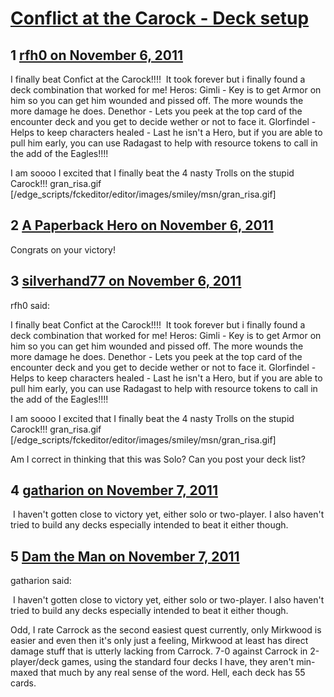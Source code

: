 # [Conflict at the Carock - Deck setup](https://community.fantasyflightgames.com/topic/55920-conflict-at-the-carock-deck-setup/)

## 1 [rfh0 on November 6, 2011](https://community.fantasyflightgames.com/topic/55920-conflict-at-the-carock-deck-setup/?do=findComment&comment=552761)

I finally beat Confict at the Carock!!!!  It took forever but i finally found a deck combination that worked for me! Heros: Gimli - Key is to get Armor on him so you can get him wounded and pissed off. The more wounds the more damage he does. Denethor - Lets you peek at the top card of the encounter deck and you get to decide wether or not to face it. Glorfindel - Helps to keep characters healed - Last he isn't a Hero, but if you are able to pull him early, you can use Radagast to help with resource tokens to call in the add of the Eagles!!!!

I am soooo I excited that I finally beat the 4 nasty Trolls on the stupid Carock!!! gran_risa.gif [/edge_scripts/fckeditor/editor/images/smiley/msn/gran_risa.gif]

## 2 [A Paperback Hero on November 6, 2011](https://community.fantasyflightgames.com/topic/55920-conflict-at-the-carock-deck-setup/?do=findComment&comment=552763)

Congrats on your victory!

## 3 [silverhand77 on November 6, 2011](https://community.fantasyflightgames.com/topic/55920-conflict-at-the-carock-deck-setup/?do=findComment&comment=552777)

rfh0 said:

I finally beat Confict at the Carock!!!!  It took forever but i finally found a deck combination that worked for me! Heros: Gimli - Key is to get Armor on him so you can get him wounded and pissed off. The more wounds the more damage he does. Denethor - Lets you peek at the top card of the encounter deck and you get to decide wether or not to face it. Glorfindel - Helps to keep characters healed - Last he isn't a Hero, but if you are able to pull him early, you can use Radagast to help with resource tokens to call in the add of the Eagles!!!!

I am soooo I excited that I finally beat the 4 nasty Trolls on the stupid Carock!!! gran_risa.gif [/edge_scripts/fckeditor/editor/images/smiley/msn/gran_risa.gif]



Am I correct in thinking that this was Solo? Can you post your deck list?

## 4 [gatharion on November 7, 2011](https://community.fantasyflightgames.com/topic/55920-conflict-at-the-carock-deck-setup/?do=findComment&comment=552968)

 I haven't gotten close to victory yet, either solo or two-player. I also haven't tried to build any decks especially intended to beat it either though. 

## 5 [Dam the Man on November 7, 2011](https://community.fantasyflightgames.com/topic/55920-conflict-at-the-carock-deck-setup/?do=findComment&comment=552983)

gatharion said:

 I haven't gotten close to victory yet, either solo or two-player. I also haven't tried to build any decks especially intended to beat it either though. 



Odd, I rate Carrock as the second easiest quest currently, only Mirkwood is easier and even then it's only just a feeling, Mirkwood at least has direct damage stuff that is utterly lacking from Carrock. 7-0 against Carrock in 2-player/deck games, using the standard four decks I have, they aren't min-maxed that much by any real sense of the word. Hell, each deck has 55 cards.


